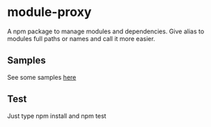 # module-proxy

A npm package to manage modules and dependencies. Give alias to modules full paths or names and call it more easier.

## Samples

See some samples [here](samples)

## Test

Just type npm install and npm test